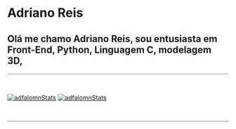 # Adriano Reis

## Olá me chamo Adriano Reis, sou entusiasta em Front-End, Python, Linguagem C, modelagem 3D,

<hr style="border-width: 1rem; background-color: #a87d5a;"><br>

[![adfalomnStats](https://github-readme-stats.vercel.app/api?username=adfalomnlaeninfus&theme=ayu-mirage)](https://github.com/AdfalomnLaeninfus)
[![adfalomnStats](https://github-readme-stats.vercel.app/api/top-langs?username=adfalomnlaeninfus&theme=ayu-mirage)](https://github.com/AdfalomnLaeninfus)

<br><hr style="border-width: 1rem; background-color: #a87d5a;">
